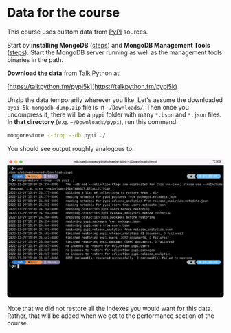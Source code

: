 # Data for the course

This course uses custom data from [PyPI](https://pypi.org) sources. 

Start by **installing MongoDB** ([steps](https://www.mongodb.com/docs/manual/administration/install-community/)) and **MongoDB Management Tools** ([steps](www.mongodb.com/docs/database-tools/installation/installation/)). Start the MongoDB server running as well as the management tools binaries in the path.

**Download the data** from Talk Python at:

[https://talkpython.fm/pypi5k](https://talkpython.fm/pypi5k)

Unzip the data temporarily wherever you like. Let's assume the downloaded `pypi-5k-mongodb-dump.zip` file is in `~/Downloads/`. Then once you uncompress it, there will be a `pypi` folder with many `*.bson` and `*.json` files. **In that directory** (e.g. `~/Downloads/pypi`), run this command:

```bash
mongorestore --drop --db pypi ./
```

You should see output roughly analogous to:

![](./mongorestore-output.png)

Note that we did not restore all the indexes you would want for this data. Rather, that will be added when we get to the performance section of the course.

